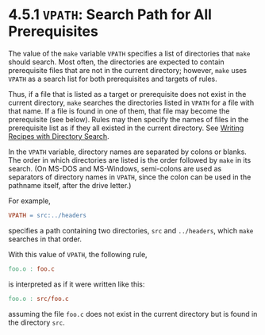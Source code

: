 # 4.5.1 `VPATH`: Search Path for All Prerequisites

The value of the `make` variable `VPATH` specifies a list of directories that `make` should search.
Most often, the directories are expected to contain prerequisite files that are not in the current directory;
however, `make` uses `VPATH` as a search list for both prerequisites and targets of rules.

Thus, if a file that is listed as a target or prerequisite does not exist in the current directory, `make` searches the directories listed in `VPATH` for a file with that name.
If a file is found in one of them, that file may become the prerequisite (see below).
Rules may then specify the names of files in the prerequisite list as if they all existed in the current directory.
See [Writing Recipes with Directory Search](./recipes-search).

In the `VPATH` variable, directory names are separated by colons or blanks.
The order in which directories are listed is the order followed by `make` in its search.
(On MS-DOS and MS-Windows, semi-colons are used as separators of directory names in `VPATH`, since the colon can be used in the pathname itself, after the drive letter.)

For example,

```makefile
VPATH = src:../headers
```

specifies a path containing two directories, `src` and `../headers`, which `make` searches in that order.

With this value of `VPATH`, the following rule,

```makefile
foo.o : foo.c
```

is interpreted as if it were written like this:

```makefile
foo.o : src/foo.c
```

assuming the file `foo.c` does not exist in the current directory but is found in the directory `src`.
